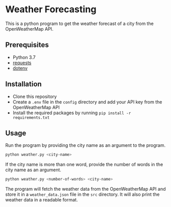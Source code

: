 # Weather Forecasting

This is a python program to get the weather forecast of a city from the OpenWeatherMap API.

## Prerequisites

- Python 3.7
- [requests](https://requests.readthedocs.io/en/master/)
- [dotenv](https://pypi.org/project/python-dotenv/)

## Installation

- Clone this repository
- Create a `.env` file in the `config` directory and add your API key from the OpenWeatherMap API
- Install the required packages by running `pip install -r requirements.txt`

## Usage

Run the program by providing the city name as an argument to the program.

```bash
python weather.py <city-name>
```

If the city name is more than one word, provide the number of words in the city name as an argument.

```bash
python weather.py <number-of-words> <city-name>
```

The program will fetch the weather data from the OpenWeatherMap API and store it in a `weather_data.json` file in the `src` directory. It will also print the weather data in a readable format.
